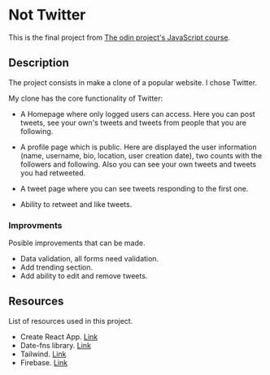 # Not Twitter

This is the final project from [The odin project's JavaScript course](https://www.theodinproject.com/paths/full-stack-ruby-on-rails/courses/javascript/lessons/javascript-final-project).

## Description

The project consists in make a clone of a popular website. I chose Twitter.

My clone has the core functionality of Twitter:

- A Homepage where only logged users can access. Here you can post tweets, see your own's tweets and tweets from people that you are following.

- A profile page which is public. Here are displayed the user information (name, username, bio, location, user creation date), two counts with the followers and following. Also you can see your own tweets and tweets you had retweeted.

- A tweet page where you can see tweets responding to the first one.

- Ability to retweet and like tweets.

### Improvments

Posible improvements that can be made.

- Data validation, all forms need validation.
- Add trending section.
- Add ability to edit and remove tweets.

## Resources

List of resources used in this project.

- Create React App. [Link](https://create-react-app.dev/)
- Date-fns library. [Link](https://date-fns.org/)
- Tailwind. [Link](https://tailwindcss.com/)
- Firebase. [Link](https://firebase.google.com/)
